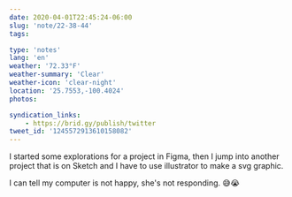 ```yaml
---
date: 2020-04-01T22:45:24-06:00
slug: 'note/22-38-44'
tags:

type: 'notes'
lang: 'en'
weather: '72.33°F'
weather-summary: 'Clear'
weather-icon: 'clear-night'
location: '25.7553,-100.4024'
photos:

syndication_links:
    - https://brid.gy/publish/twitter
tweet_id: '1245572913610158082'
---
```

I started some explorations for a project in Figma, then I jump into another project that is on Sketch and I have to use illustrator to make a svg graphic. 

I can tell my computer is not happy, she's not responding. 😅😭